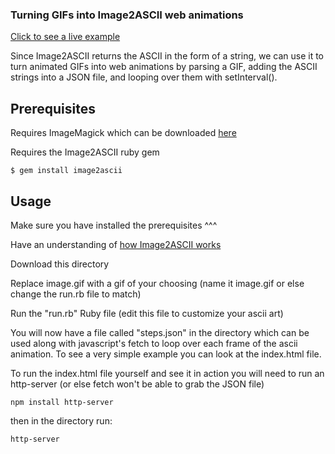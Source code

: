### Turning GIFs into Image2ASCII web animations
[Click to see a live example](https://michaelkofron.github.io/image2ascii/MakingWebAnimations/)

Since Image2ASCII returns the ASCII in the form of a string, we can use it to turn animated GIFs into web animations by parsing a GIF, adding the ASCII strings into a JSON file, and looping over them with setInterval(). 

Prerequisites
----------

Requires ImageMagick which can be downloaded [here](https://imagemagick.org/script/download.php)

Requires the Image2ASCII ruby gem

`$ gem install image2ascii`

Usage
----------

Make sure you have installed the prerequisites ^^^

Have an understanding of [how Image2ASCII works](https://github.com/michaelkofron/image2ascii#image2ascii)

Download this directory

Replace image.gif with a gif of your choosing (name it image.gif or else change the run.rb file to match)

Run the "run.rb" Ruby file (edit this file to customize your ascii art)

You will now have a file called "steps.json" in the directory which can be used along with javascript's fetch to loop over each frame of the ascii animation. To see a very simple example you can look at the index.html file. 

To run the index.html file yourself and see it in action you will need to run an http-server (or else fetch won't be able to grab the JSON file)

`npm install http-server`

then in the directory run: 

`http-server`

